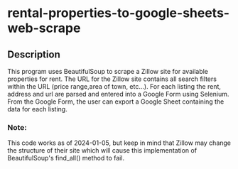 # rental-properties-to-google-sheets-web-scrape

## Description
This program uses BeautifulSoup to scrape a Zillow site for available properties for rent. The URL for 
the Zillow site contains all search filters within the URL (price range,area of town, etc...). For each 
listing the rent, address and url are parsed and entered into a Google Form using Selenium. From
the Google Form, the user can export a Google Sheet containing the data for each listing.

### Note:
This code works as of 2024-01-05, but keep in mind that Zillow may change the structure of their site 
which will cause this implementation of BeautifulSoup's find_all() method to fail.